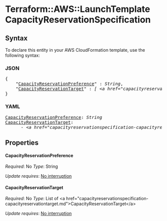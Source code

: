 # Terraform::AWS::LaunchTemplate CapacityReservationSpecification

## Syntax

To declare this entity in your AWS CloudFormation template, use the following syntax:

### JSON

<pre>
{
    "<a href="#capacityreservationpreference" title="CapacityReservationPreference">CapacityReservationPreference</a>" : <i>String</i>,
    "<a href="#capacityreservationtarget" title="CapacityReservationTarget">CapacityReservationTarget</a>" : <i>[ &lt;a href=&#34;capacityreservationspecification-capacityreservationtarget.md&#34;&gt;CapacityReservationTarget&lt;/a&gt;, ... ]</i>
}
</pre>

### YAML

<pre>
<a href="#capacityreservationpreference" title="CapacityReservationPreference">CapacityReservationPreference</a>: <i>String</i>
<a href="#capacityreservationtarget" title="CapacityReservationTarget">CapacityReservationTarget</a>: <i>
      - &lt;a href=&#34;capacityreservationspecification-capacityreservationtarget.md&#34;&gt;CapacityReservationTarget&lt;/a&gt;</i>
</pre>

## Properties

#### CapacityReservationPreference

_Required_: No
_Type_: String

_Update requires_: [No interruption](https://docs.aws.amazon.com/AWSCloudFormation/latest/UserGuide/using-cfn-updating-stacks-update-behaviors.html#update-no-interrupt)

#### CapacityReservationTarget

_Required_: No
_Type_: List of &lt;a href=&#34;capacityreservationspecification-capacityreservationtarget.md&#34;&gt;CapacityReservationTarget&lt;/a&gt;

_Update requires_: [No interruption](https://docs.aws.amazon.com/AWSCloudFormation/latest/UserGuide/using-cfn-updating-stacks-update-behaviors.html#update-no-interrupt)

